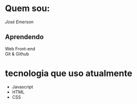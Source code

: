 # Quem sou:

_José Emerson_

## Aprendendo 

 Web Front-end  
 Git & Github  

# tecnologia que uso atualmente

* Javascript
* HTML
* CSS
